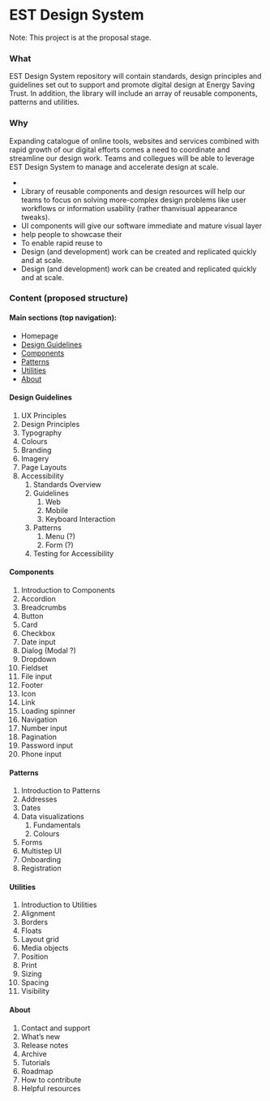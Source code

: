 # EST Design System

Note: This project is at the proposal stage.

### What

EST Design System repository will contain standards, design principles and guidelines set out to support and promote digital design at Energy Saving Trust. In addition, the library will include an array of reusable components, patterns and utilities.

### Why

Expanding catalogue of online tools, websites and services combined with rapid growth of our digital efforts comes a need to coordinate and streamline our design work. Teams and collegues will be able to leverage EST Design System to manage and accelerate design at scale. 

* 
* Library of reusable components and design resources will help our teams to focus on solving more-complex design problems like user workflows or information usability (rather thanvisual appearance tweaks).
* UI components will give our software immediate and mature visual layer
* help people to showcase their
* To enable rapid reuse to
* Design (and development) work can be created and replicated quickly and at scale.
* Design (and development) work can be created and replicated quickly and at scale.



### Content (proposed structure)

#### Main sections (top navigation):
* Homepage
* [Design Guidelines](#design-guidelines)
* [Components](#components)
* [Patterns](#patterns)
* [Utilities](#utilities)
* [About](#about)

#### Design Guidelines

1. UX Principles
1. Design Principles
1. Typography
1. Colours
1. Branding
1. Imagery
1. Page Layouts
1. Accessibility
   1. Standards Overview
   1. Guidelines
      1. Web
      1. Mobile
      1. Keyboard Interaction
   1. Patterns
      1. Menu (?)
      1. Form (?)
   1. Testing for Accessibility

#### Components

1. Introduction to Components
1. Accordion
1. Breadcrumbs
1. Button
1. Card
1. Checkbox
1. Date input
1. Dialog (Modal ?)
1. Dropdown
1. Fieldset
1. File input
1. Footer
1. Icon
1. Link
1. Loading spinner
1. Navigation
1. Number input
1. Pagination
1. Password input
1. Phone input

#### Patterns

1. Introduction to Patterns
1. Addresses
1. Dates
1. Data visualizations
   1. Fundamentals
   1. Colours
1. Forms
1. Multistep UI
1. Onboarding
1. Registration

#### Utilities

1. Introduction to Utilities
1. Alignment
1. Borders
1. Floats
1. Layout grid
1. Media objects
1. Position
1. Print
1. Sizing
1. Spacing
1. Visibility

#### About

1. Contact and support
1. What’s new
1. Release notes
1. Archive
1. Tutorials
1. Roadmap
1. How to contribute
1. Helpful resources
